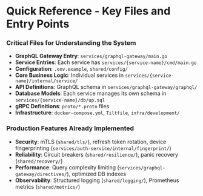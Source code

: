 # Quick Reference - Key Files and Entry Points

### Critical Files for Understanding the System

- **GraphQL Gateway Entry**: `services/graphql-gateway/main.go`
- **Service Entries**: Each service has `services/{service-name}/cmd/main.go`
- **Configuration**: `.env.example`, `shared/config/`
- **Core Business Logic**: Individual services in `services/{service-name}/internal/service/`
- **API Definitions**: GraphQL schema in `services/graphql-gateway/graphql/`
- **Database Models**: Each service manages its own schema in `services/{service-name}/db/up.sql`
- **gRPC Definitions**: `proto/*.proto` files
- **Infrastructure**: `docker-compose.yml`, `Tiltfile`, `infra/development/`

### Production Features Already Implemented

- **Security**: mTLS (`shared/tls/`), refresh token rotation, device fingerprinting (`services/auth-service/internal/fingerprint/`)
- **Reliability**: Circuit breakers (`shared/resilience/`), panic recovery (`shared/recovery/`)
- **Performance**: Query complexity limiting (`services/graphql-gateway/directives/`), optimized DB indexes
- **Observability**: Structured logging (`shared/logging/`), Prometheus metrics (`shared/metrics/`)
